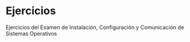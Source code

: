 # Ejercicios
Ejercicios del Examen de Instalación, Configuración y Comunicación de Sistemas Operativos
